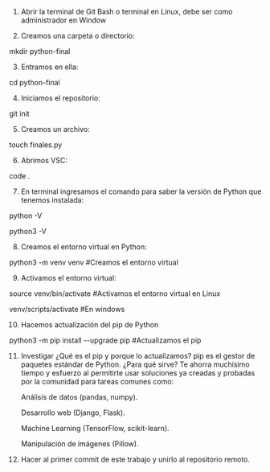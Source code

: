1. Abrir la terminal de Git Bash o terminal en Linux, debe ser como administrador en Window

2. Creamos una carpeta o directorio: 

mkdir python-final

3. Entramos en ella: 

cd python-final

4. Iniciamos el repositorio:

git init

5. Creamos un archivo:

touch finales.py

6. Abrimos VSC:

code .

7. En terminal ingresamos el comando para saber la versión de Python que tenemos instalada:

python -V

python3 -V

8. Creamos el entorno virtual en Python:

python3 -m venv venv #Creamos el entorno virtual

9. Activamos el entorno virtual:

source venv/bin/activate #Activamos el entorno virtual en Linux

venv/scripts/activate #En windows

10. Hacemos actualización del pip de Python

python3 -m pip install --upgrade pip #Actualizamos el pip

11. Investigar ¿Qué es el pip y porque lo actualizamos?
    pip es el gestor de paquetes estándar de Python.
    ¿Para qué sirve? Te ahorra muchísimo tiempo y esfuerzo al permitirte usar soluciones ya creadas y probadas por la comunidad para tareas comunes como:

    Análisis de datos (pandas, numpy).

    Desarrollo web (Django, Flask).

    Machine Learning (TensorFlow, scikit-learn).

    Manipulación de imágenes (Pillow).

13. Hacer al primer commit de este trabajo y unirlo al repositorio remoto.
